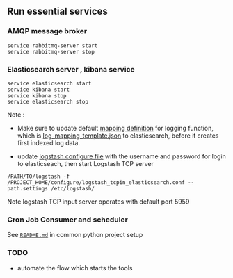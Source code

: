 ## Run essential services
### AMQP message broker
```
service rabbitmq-server start
service rabbitmq-server stop
```

### Elasticsearch server , kibana service
```
service elasticsearch start
service kibana start
service kibana stop
service elasticsearch stop
```
Note :
* Make sure to update default [mapping definition](https://github.com/metalalive/EnvToolSetupJunkBox/blob/master/elasticsearch/5.6/basic_usage_cheatsheet.md#mapping) for logging function, which is [log_mapping_template.json](./configure/log_mapping_template.json) to elasticsearch, before it creates first indexed log data.


* update [logstash configure file](./configure/logstash_tcpin_elasticsearch.conf) with the username and password for login to elasticseach, then start Logstash TCP server
```
/PATH/TO/logstash -f  /PROJECT_HOME/configure/logstash_tcpin_elasticsearch.conf --path.settings /etc/logstash/
```
Note logstash TCP input server operates with default port 5959


### Cron Job Consumer and scheduler
See [`README.md`](./services/common/python/README.md) in common python project setup

### TODO
- automate the flow which starts the tools

